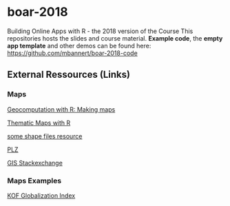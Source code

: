 # boar-2018
Building Online Apps with R - the 2018 version of the Course
This repositories hosts the slides and course material. 
**Example code**, the **empty app template** and other demos can be found 
here: https://github.com/mbannert/boar-2018-code

## External Ressources (Links)

### Maps

[Geocomputation with R: Making maps](https://geocompr.robinlovelace.net/adv-map.html)

[Thematic Maps with R](https://cran.r-project.org/web/packages/tmap/vignettes/tmap-getstarted.html)

[some shape files resource](https://gadm.org/)

[PLZ](https://www.suche-postleitzahl.org/downloads?download=zuordnung_plz_ort.csv)

[GIS Stackexchange](http://gis.stackexchange.com/)


### Maps Examples

[KOF Globalization Index](https://www.kof.ethz.ch/en/forecasts-and-indicators/indicators/kof-globalisation-index.html)
